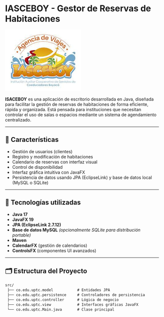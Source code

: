 # IASCEBOY - Gestor de Reservas de Habitaciones

![Logo](assets/IASCEBOY.jpg)

**ISACEBOY** es una aplicación de escritorio desarrollada en Java, diseñada para facilitar la gestión de reservas de habitaciones de forma eficiente, rápida y organizada. Está pensada para instituciones que necesitan controlar el uso de salas o espacios mediante un sistema de agendamiento centralizado.

---

## 🚀 Características

- Gestión de usuarios (clientes)
- Registro y modificación de habitaciones
- Calendario de reservas con interfaz visual
- Control de disponibilidad
- Interfaz gráfica intuitiva con JavaFX
- Persistencia de datos usando JPA (EclipseLink) y base de datos local (MySQL o SQLite)

---

## 🧠 Tecnologías utilizadas

- **Java 17**
- **JavaFX 19**
- **JPA (EclipseLink 2.7.12)**
- **Base de datos MySQL** _(opcionalmente SQLite para distribución portable)_
- **Maven**
- **CalendarFX** (gestión de calendarios)
- **ControlsFX** (componentes UI avanzados)

---

## 🗂 Estructura del Proyecto

```plaintext
src/
 ├── co.edu.uptc.model           # Entidades JPA
 ├── co.edu.uptc.persistence     # Controladores de persistencia
 ├── co.edu.uptc.controller      # Lógica de negocio
 ├── co.edu.uptc.view            # Interfaces gráficas JavaFX
 └── co.edu.uptc.Main.java       # Clase principal
```
